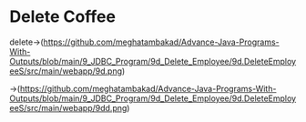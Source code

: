 # Delete Coffee

delete->(https://github.com/meghatambakad/Advance-Java-Programs-With-Outputs/blob/main/9_JDBC_Program/9d_Delete_Employee/9d.DeleteEmployeeS/src/main/webapp/9d.png)

->(https://github.com/meghatambakad/Advance-Java-Programs-With-Outputs/blob/main/9_JDBC_Program/9d_Delete_Employee/9d.DeleteEmployeeS/src/main/webapp/9dd.png)
